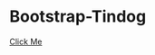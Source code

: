 # Bootstrap-Tindog
<a href="https://vishal-sharma-rattan.github.io/Bootstrap-Tindog/"> Click Me</p>
